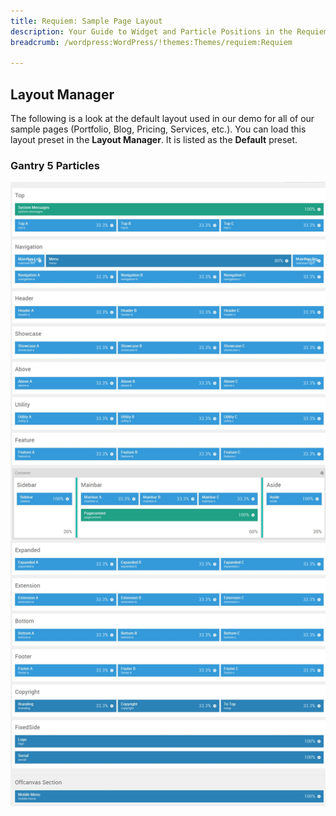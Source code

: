 ```yaml
---
title: Requiem: Sample Page Layout
description: Your Guide to Widget and Particle Positions in the Requiem Theme for WordPress
breadcrumb: /wordpress:WordPress/!themes:Themes/requiem:Requiem

---
```


Layout Manager
-----

The following is a look at the default layout used in our demo for all of our sample pages (Portfolio, Blog, Pricing, Services, etc.). You can load this layout preset in the **Layout Manager**. It is listed as the **Default** preset.

### Gantry 5 Particles

![positions](assets/outline_default.jpeg)

